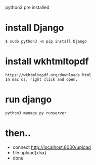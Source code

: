 python3 pre installed

# install Django

    $ sudo python3 -m pip install Django

# install wkhtmltopdf

    https://wkhtmltopdf.org/downloads.html
    In mac os, right click and open.

# run django

    python3 manage.py runserver

# then..

- connect <http://localhost:8000/upload>
- file upload(xlsx)
- done
